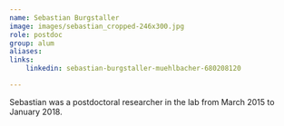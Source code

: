 ```yaml
---
name: Sebastian Burgstaller
image: images/sebastian_cropped-246x300.jpg
role: postdoc
group: alum
aliases:
links:
    linkedin: sebastian-burgstaller-muehlbacher-680208120

---
```


Sebastian was a postdoctoral researcher in the lab from March 2015 to January 2018.